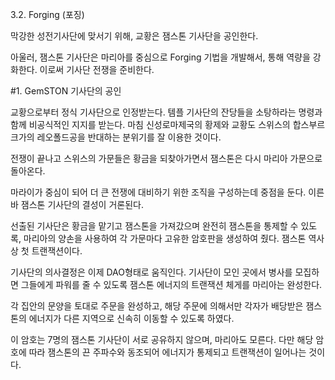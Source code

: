 3.2. Forging (포징)

막강한 성전기사단에 맞서기 위해, 교황은 잼스톤 기사단을 공인한다.

아울러, 잼스톤 기사단은 마리아를 중심으로 Forging 기법을 개발해서, 통해 역량을 강화한다. 이로써 기사단 전쟁을 준비한다.

#1. GemSTON 기사단의 공인

교황으로부터 정식 기사단으로 인정받는다. 템플 기사단의 잔당들을 소탕하라는 명령과 함께 비공식적인 지지를 받는다. 마침 신성로마제국의 황제와 교황도 스위스의 합스부르크가의 레오폴드공을 반대하는 분위기를 잘 이용한 것이다.

전쟁이 끝나고 스위스의 가문들은 황금을 되찾아가면서 잼스톤은 다시 마리아 가문으로 돌아온다.

마라이가 중심이 되어 더 큰 전쟁에 대비하기 위한 조직을 구성하는데 중점을 둔다. 이른바 잼스톤 기사단의 결성이 거론된다.

선출된 기사단은 황금을 맡기고 잼스톤을 가져갔으며 완전히 잼스톤을 통제할 수 있도록, 마리아의 양손을 사용하여 각 가문마다 고유한 암호판을 생성하여 줬다. 잼스톤 역사상 첫 트랜잭션이다.

기사단의 의사결정은 이제 DAO형태로 움직인다. 기사단이 모인 곳에서 병사를 모집하면 그들에게 파워를 줄 수 있도록 잼스톤 에너지의 트랜잭션 체게를 마리아는 완성한다.

각 집안의 문양을 토대로 주문을 완성하고, 해당 주문에 의해서만 각자가 배당받은 잼스톤의 에너지가 다른 지역으로 신속히 이동할 수 있도록 하였다.

이 암호는 7명의 잼스톤 기사단이 서로 공유하지 않으며, 마리아도 모른다. 다만 해당 암호에 따라 잼스톤의 끈 주파수와 동조되어 에너지가 통제되고 트랜잭션이 일어나는 것이다.

